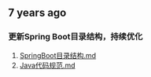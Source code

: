 ## 7 years ago
### 更新Spring Boot目录结构，持续优化
1. [SpringBoot目录结构.md](https://gitee.com/bert_j/userful-code/blob/master/docs/SpringBoot%E7%9B%AE%E5%BD%95%E7%BB%93%E6%9E%84.md)
2. [Java代码规范.md](https://gitee.com/bert_j/userful-code/blob/master/docs/Java%E4%BB%A3%E7%A0%81%E8%A7%84%E8%8C%83.md)
